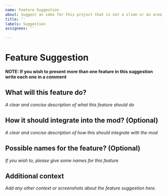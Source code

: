 ```yaml
---
name: Feature Suggestion
about: Suggest an idea for this project that is not a slime or an area
title: ''
labels: Suggestion
assignees: ''

---
```


# Feature Suggestion

**NOTE: If you wish to present more than one feature in this suggestion write each one in a comment**

## What will this feature do?
*A clear and concise description of what this feature should do*

## How it should integrate into the mod? (Optional)
*A clear and concise description of how this should integrate with the mod*

## Possible names for the feature? (Optional)
*If you wish to, please give some names for this feature*

## Additional context
*Add any other context or screenshots about the feature suggestion here.*
